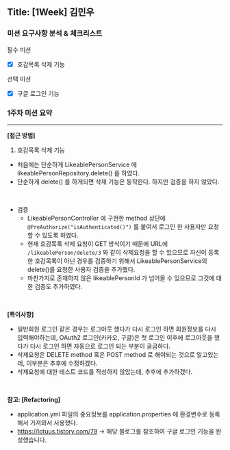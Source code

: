 ## Title: [1Week] 김민우

### 미션 요구사항 분석 & 체크리스트

필수 미션
* [x] 호감목록 삭제 기능


선택 미션
* [x] 구글 로그인 기능


### 1주차 미션 요약

---

**[접근 방법]**

1. 호감목록 삭제 기능
* 처음에는 단순하게 LikeablePersonService 에 likeablePersonRepository.delete() 를 하였다.
* 단순하게 delete() 를 하게되면 삭제 기능은 동작한다. 하지만 검증을 하지 않았다.

<br>

* 검증
    * LikeablePersonController 에 구현한 method 상단에 `@PreAuthorize("isAuthenticated()")` 를 붙여서 로그인 한 사용자만 요청할 수 있도록 하였다.
    * 현재 호감목록 삭제 요청이 GET 방식이기 때문에 URL에  `/likeablePerson/delete/3` 와 같이 삭제요청을 할 수 있으므로 자신이 등록한 호감목록이 아닌 경우를 검증하기 위해서 LikeablePersonService의 delete()를 요청한 사용자 검증을 추가했다.
    * 마찬가지로 존재하지 않은 likeablePersonId 가 넘어올 수 있으므로 그것에 대한 검증도 추가하였다.

<br>


**[특이사항]**
* 일반회원 로그인 같은 경우는 로그아웃 했다가 다시 로그인 하면 회원정보를 다시 입력해야하는데, OAuth2 로그인(카카오, 구글)은 첫 로그인 이후에 로그아웃을 했다가 다시 로그인 하면 자동으로 로그인 되는 부분이 궁금하다.
* 삭제요청은 DELETE method 혹은 POST method 로 해야되는 것으로 알고있는데, 이부분은 추후에 수정하겠다.
* 삭제요청에 대한 테스트 코드를 작성하지 않았는데, 추후에 추가하겠다.
<br>

**참고: [Refactoring]**

* application.yml 파일의 중요정보를 application.properties 에 환경변수로 등록해서 가져와서 사용했다.
* https://lotuus.tistory.com/79 -> 해당 블로그를 참조하여 구글 로그인 기능을 완성했습니다.
